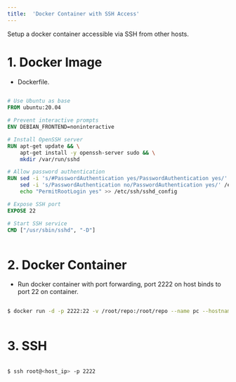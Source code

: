 ```yaml
---
title:  'Docker Container with SSH Access'
---
```


Setup a docker container accessible via SSH from other hosts.

# 1. Docker Image
- Dockerfile.
```Dockerfile
  
# Use Ubuntu as base
FROM ubuntu:20.04

# Prevent interactive prompts
ENV DEBIAN_FRONTEND=noninteractive

# Install OpenSSH server
RUN apt-get update && \
    apt-get install -y openssh-server sudo && \
    mkdir /var/run/sshd

# Allow password authentication
RUN sed -i 's/#PasswordAuthentication yes/PasswordAuthentication yes/' /etc/ssh/sshd_config && \
    sed -i 's/PasswordAuthentication no/PasswordAuthentication yes/' /etc/ssh/sshd_config && \
    echo "PermitRootLogin yes" >> /etc/ssh/sshd_config

# Expose SSH port
EXPOSE 22

# Start SSH service
CMD ["/usr/sbin/sshd", "-D"]
  
```


# 2. Docker Container
- Run docker container with port forwarding, port 2222 on host binds to port 22 on container.
```sh
  
$ docker run -d -p 2222:22 -v /root/repo:/root/repo --name pc --hostname pc ubuntu20.04
  
```


# 3. SSH
```sh
  
$ ssh root@<host_ip> -p 2222
  
```
